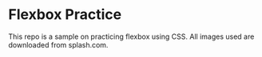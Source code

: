 # Flexbox Practice
This repo is a sample on practicing flexbox using CSS. 
All images used are downloaded from splash.com.
